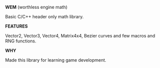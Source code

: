 **WEM** (worthless engine math)

Basic C/C++ header only math library.

**FEATURES**

Vector2, Vector3, Vector4, Matrix4x4, Bezier curves and few macros and RNG functions.

**WHY**

Made this library for learning game development.